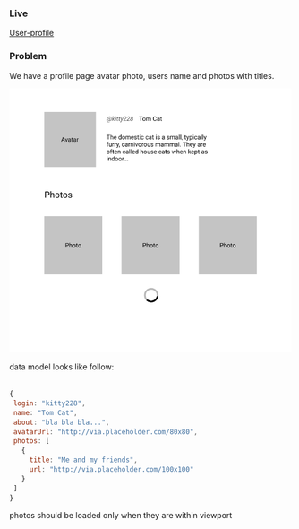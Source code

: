 ### Live
  [User-profile](http://belodpav.myjino.ru/promisesPractice/)
  
### Problem

 We have a profile page avatar photo, users name and photos with titles.

![wireframe](wireframe.png)

 data model looks like follow:

 ```javascript
 
 {
  login: "kitty228",
  name: "Tom Cat",
  about: "bla bla bla...",
  avatarUrl: "http://via.placeholder.com/80x80",
  photos: [
    {
      title: "Me and my friends",
      url: "http://via.placeholder.com/100x100"
    }
  ]
 }
```

photos should be loaded only when they are within viewport 

